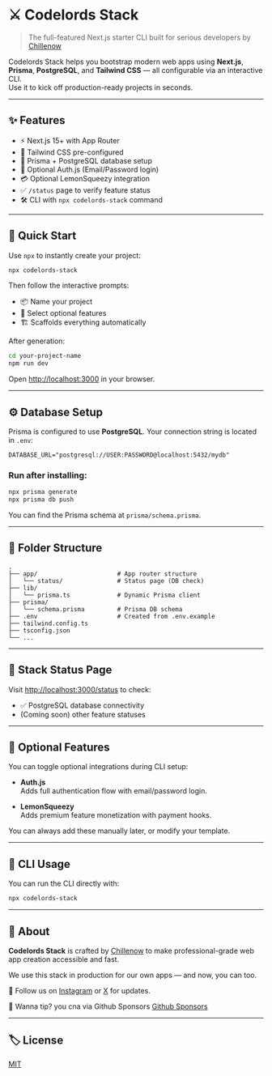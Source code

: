 # ⚔️ Codelords Stack

> The full-featured Next.js starter CLI built for serious developers by [Chillenow](https://codelords.cl)

Codelords Stack helps you bootstrap modern web apps using **Next.js**, **Prisma**, **PostgreSQL**, and **Tailwind CSS** — all configurable via an interactive CLI.  
Use it to kick off production-ready projects in seconds.

---

## ✨ Features

- ⚡️ Next.js 15+ with App Router
- 🎨 Tailwind CSS pre-configured
- 🧬 Prisma + PostgreSQL database setup
- 🔐 Optional Auth.js (Email/Password login)
- 💳 Optional LemonSqueezy integration
- ✅ `/status` page to verify feature status
- 🛠️ CLI with `npx codelords-stack` command

---

## 🚀 Quick Start

Use `npx` to instantly create your project:

```bash
npx codelords-stack
```

Then follow the interactive prompts:

- 📦 Name your project
- 🔐 Select optional features
- 🏗 Scaffolds everything automatically

After generation:

```bash
cd your-project-name
npm run dev
```

Open [http://localhost:3000](http://localhost:3000) in your browser.

---

## ⚙️ Database Setup

Prisma is configured to use **PostgreSQL**. Your connection string is located in `.env`:

```
DATABASE_URL="postgresql://USER:PASSWORD@localhost:5432/mydb"
```

### Run after installing:

```bash
npx prisma generate
npx prisma db push
```

You can find the Prisma schema at `prisma/schema.prisma`.

---

## 📂 Folder Structure

```
.
├── app/                      # App router structure
│   └── status/               # Status page (DB check)
├── lib/
│   └── prisma.ts             # Dynamic Prisma client
├── prisma/
│   └── schema.prisma         # Prisma DB schema
├── .env                      # Created from .env.example
├── tailwind.config.ts
├── tsconfig.json
└── ...
```

---

## 🧪 Stack Status Page

Visit [http://localhost:3000/status](http://localhost:3000/status) to check:

- ✅ PostgreSQL database connectivity
- (Coming soon) other feature statuses

---

## 🔐 Optional Features

You can toggle optional integrations during CLI setup:

- **Auth.js**  
  Adds full authentication flow with email/password login.

- **LemonSqueezy**  
  Adds premium feature monetization with payment hooks.

You can always add these manually later, or modify your template.

---

## 🤖 CLI Usage

You can run the CLI directly with:

```bash
npx codelords-stack
```
---

## 🧠 About

**Codelords Stack** is crafted by [Chillenow](https://codelords.cl) to make professional-grade web app creation accessible and fast.

We use this stack in production for our own apps — and now, you can too.

💬 Follow us on [Instagram](https://instagram.com/chillenow) or [X](https://x.com/chillenow) for updates.

💸 Wanna tip? you cna via Github Sponsors [Github Sponsors](https://github.com/sponsors/chilleno)

---

## 🏷 License

[MIT](./LICENSE)